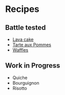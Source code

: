 # Recipes

## Battle tested
- [Lava cake](https://github.com/3on/recipes/blob/master/lava-cakes.md)
- [Tarte aux Pommes](https://github.com/3on/recipes/blob/master/tarte-aux-pommes.md)
- [Waffles](https://github.com/3on/recipes/blob/master/waffles.md)

## Work in Progress
- Quiche
- Bourguignon
- Risotto
